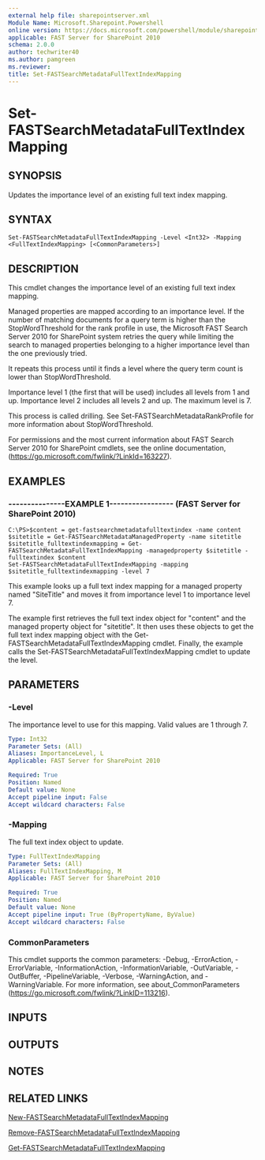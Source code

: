 ```yaml
---
external help file: sharepointserver.xml
Module Name: Microsoft.Sharepoint.Powershell
online version: https://docs.microsoft.com/powershell/module/sharepoint-server/set-fastsearchmetadatafulltextindexmapping
applicable: FAST Server for SharePoint 2010
schema: 2.0.0
author: techwriter40
ms.author: pamgreen
ms.reviewer:
title: Set-FASTSearchMetadataFullTextIndexMapping
---
```


# Set-FASTSearchMetadataFullTextIndexMapping

## SYNOPSIS
Updates the importance level of an existing full text index mapping.

## SYNTAX

```
Set-FASTSearchMetadataFullTextIndexMapping -Level <Int32> -Mapping <FullTextIndexMapping> [<CommonParameters>]
```

## DESCRIPTION
This cmdlet changes the importance level of an existing full text index mapping.

Managed properties are mapped according to an importance level.
If the number of matching documents for a query term is higher than the StopWordThreshold for the rank profile in use, the Microsoft FAST Search Server 2010 for SharePoint system retries the query while limiting the search to managed properties belonging to a higher importance level than the one previously tried.

It repeats this process until it finds a level where the query term count is lower than StopWordThreshold.

Importance level 1 (the first that will be used) includes all levels from 1 and up.
Importance level 2 includes all levels 2 and up.
The maximum level is 7.

This process is called drilling.
See Set-FASTSearchMetadataRankProfile for more information about StopWordThreshold.

For permissions and the most current information about FAST Search Server 2010 for SharePoint cmdlets, see the online documentation, (https://go.microsoft.com/fwlink/?LinkId=163227).

## EXAMPLES

### ---------------EXAMPLE 1----------------- (FAST Server for SharePoint 2010)
```
C:\PS>$content = get-fastsearchmetadatafulltextindex -name content
$sitetitle = Get-FASTSearchMetadataManagedProperty -name sitetitle
$sitetitle_fulltextindexmapping = Get-FASTSearchMetadataFullTextIndexMapping -managedproperty $sitetitle -fulltextindex $content
Set-FASTSearchMetadataFullTextIndexMapping -mapping $sitetitle_fulltextindexmapping -level 7
```

This example looks up a full text index mapping for a managed property named "SiteTitle" and moves it from importance level 1 to importance level 7.

The example first retrieves the full text index object for "content" and the managed property object for "sitetitle".
It then uses these objects to get the full text index mapping object with the Get-FASTSearchMetadataFullTextIndexMapping cmdlet.
Finally, the example calls the Set-FASTSearchMetadataFullTextIndexMapping cmdlet to update the level.

## PARAMETERS

### -Level
The importance level to use for this mapping.
Valid values are 1 through 7.

```yaml
Type: Int32
Parameter Sets: (All)
Aliases: ImportanceLevel, L
Applicable: FAST Server for SharePoint 2010

Required: True
Position: Named
Default value: None
Accept pipeline input: False
Accept wildcard characters: False
```

### -Mapping
The full text index object to update.

```yaml
Type: FullTextIndexMapping
Parameter Sets: (All)
Aliases: FullTextIndexMapping, M
Applicable: FAST Server for SharePoint 2010

Required: True
Position: Named
Default value: None
Accept pipeline input: True (ByPropertyName, ByValue)
Accept wildcard characters: False
```

### CommonParameters
This cmdlet supports the common parameters: -Debug, -ErrorAction, -ErrorVariable, -InformationAction, -InformationVariable, -OutVariable, -OutBuffer, -PipelineVariable, -Verbose, -WarningAction, and -WarningVariable. For more information, see about_CommonParameters (https://go.microsoft.com/fwlink/?LinkID=113216).

## INPUTS

## OUTPUTS

## NOTES

## RELATED LINKS

[New-FASTSearchMetadataFullTextIndexMapping](New-FASTSearchMetadataFullTextIndexMapping.md)

[Remove-FASTSearchMetadataFullTextIndexMapping](Remove-FASTSearchMetadataFullTextIndexMapping.md)

[Get-FASTSearchMetadataFullTextIndexMapping](Get-FASTSearchMetadataFullTextIndexMapping.md)

